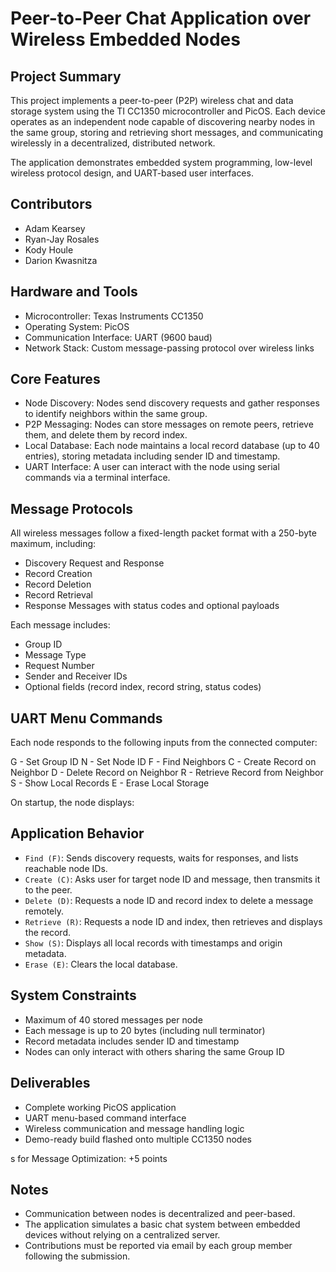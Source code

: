 # Peer-to-Peer Chat Application over Wireless Embedded Nodes

## Project Summary

This project implements a peer-to-peer (P2P) wireless chat and data storage system using the TI CC1350 microcontroller and PicOS. Each device operates as an independent node capable of discovering nearby nodes in the same group, storing and retrieving short messages, and communicating wirelessly in a decentralized, distributed network.

The application demonstrates embedded system programming, low-level wireless protocol design, and UART-based user interfaces.

## Contributors
 - Adam Kearsey
 - Ryan-Jay Rosales
 - Kody Houle
 - Darion Kwasnitza

## Hardware and Tools

- Microcontroller: Texas Instruments CC1350
- Operating System: PicOS
- Communication Interface: UART (9600 baud)
- Network Stack: Custom message-passing protocol over wireless links

## Core Features

- Node Discovery: Nodes send discovery requests and gather responses to identify neighbors within the same group.
- P2P Messaging: Nodes can store messages on remote peers, retrieve them, and delete them by record index.
- Local Database: Each node maintains a local record database (up to 40 entries), storing metadata including sender ID and timestamp.
- UART Interface: A user can interact with the node using serial commands via a terminal interface.

## Message Protocols

All wireless messages follow a fixed-length packet format with a 250-byte maximum, including:

- Discovery Request and Response
- Record Creation
- Record Deletion
- Record Retrieval
- Response Messages with status codes and optional payloads

Each message includes:

- Group ID
- Message Type
- Request Number
- Sender and Receiver IDs
- Optional fields (record index, record string, status codes)

## UART Menu Commands

Each node responds to the following inputs from the connected computer:  

G - Set Group ID
N - Set Node ID
F - Find Neighbors
C - Create Record on Neighbor
D - Delete Record on Neighbor
R - Retrieve Record from Neighbor
S - Show Local Records
E - Erase Local Storage 


On startup, the node displays:  


## Application Behavior

- `Find (F)`: Sends discovery requests, waits for responses, and lists reachable node IDs.
- `Create (C)`: Asks user for target node ID and message, then transmits it to the peer.
- `Delete (D)`: Requests a node ID and record index to delete a message remotely.
- `Retrieve (R)`: Requests a node ID and index, then retrieves and displays the record.
- `Show (S)`: Displays all local records with timestamps and origin metadata.
- `Erase (E)`: Clears the local database.

## System Constraints

- Maximum of 40 stored messages per node
- Each message is up to 20 bytes (including null terminator)
- Record metadata includes sender ID and timestamp
- Nodes can only interact with others sharing the same Group ID

## Deliverables

- Complete working PicOS application
- UART menu-based command interface
- Wireless communication and message handling logic
- Demo-ready build flashed onto multiple CC1350 nodes

s for Message Optimization: +5 points

## Notes

- Communication between nodes is decentralized and peer-based.
- The application simulates a basic chat system between embedded devices without relying on a centralized server.
- Contributions must be reported via email by each group member following the submission.

